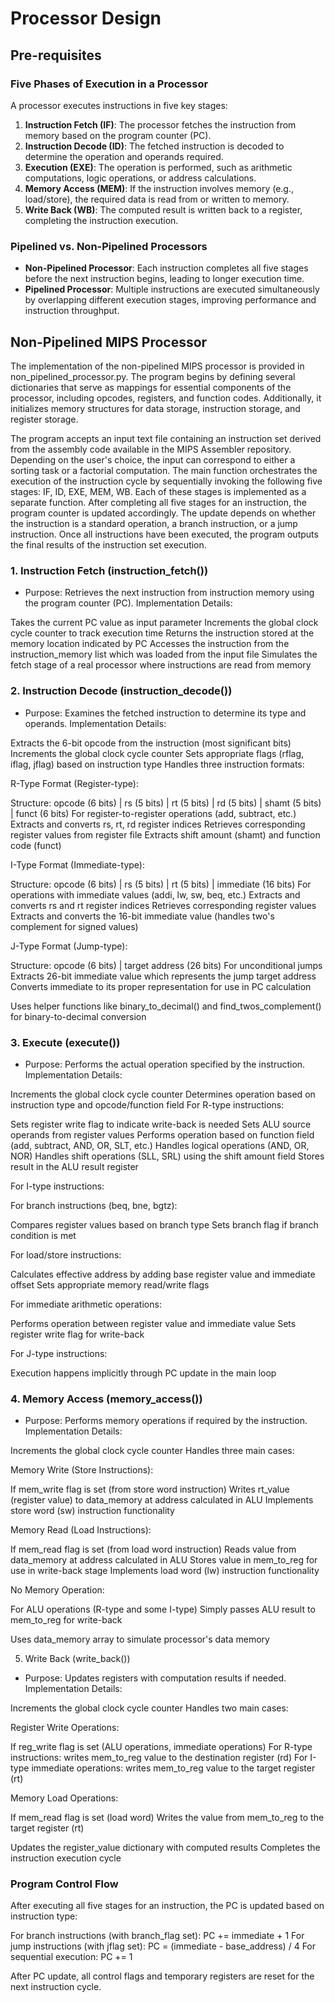 # Processor Design

## Pre-requisites

### Five Phases of Execution in a Processor
A processor executes instructions in five key stages:

1. **Instruction Fetch (IF)**: The processor fetches the instruction from memory based on the program counter (PC).
2. **Instruction Decode (ID)**: The fetched instruction is decoded to determine the operation and operands required.
3. **Execution (EXE)**: The operation is performed, such as arithmetic computations, logic operations, or address calculations.
4. **Memory Access (MEM)**: If the instruction involves memory (e.g., load/store), the required data is read from or written to memory.
5. **Write Back (WB)**: The computed result is written back to a register, completing the instruction execution.

### Pipelined vs. Non-Pipelined Processors

- **Non-Pipelined Processor**: Each instruction completes all five stages before the next instruction begins, leading to longer execution time.
- **Pipelined Processor**: Multiple instructions are executed simultaneously by overlapping different execution stages, improving performance and instruction throughput.


## Non-Pipelined MIPS Processor

The implementation of the non-pipelined MIPS processor is provided in non_pipelined_processor.py. The program begins by defining several dictionaries that serve as mappings for essential components of the processor, including opcodes, registers, and function codes. Additionally, it initializes memory structures for data storage, instruction storage, and register storage.

The program accepts an input text file containing an instruction set derived from the assembly code available in the MIPS Assembler repository. Depending on the user's choice, the input can correspond to either a sorting task or a factorial computation. The main function orchestrates the execution of the instruction cycle by sequentially invoking the following five stages: IF, ID, EXE, MEM, WB. Each of these stages is implemented as a separate function. After completing all five stages for an instruction, the program counter is updated accordingly. The update depends on whether the instruction is a standard operation, a branch instruction, or a jump instruction. Once all instructions have been executed, the program outputs the final results of the instruction set execution.

### 1. Instruction Fetch (instruction_fetch())

  - Purpose: Retrieves the next instruction from instruction memory using the program counter (PC).
  Implementation Details:
  
  Takes the current PC value as input parameter
  Increments the global clock cycle counter to track execution time
  Returns the instruction stored at the memory location indicated by PC
  Accesses the instruction from the instruction_memory list which was loaded from the input file
  Simulates the fetch stage of a real processor where instructions are read from memory


### 2. Instruction Decode (instruction_decode())

  - Purpose: Examines the fetched instruction to determine its type and operands.
  Implementation Details:
  
  Extracts the 6-bit opcode from the instruction (most significant bits)
  Increments the global clock cycle counter
  Sets appropriate flags (rflag, iflag, jflag) based on instruction type
  Handles three instruction formats:

  R-Type Format (Register-type):
  
  Structure: opcode (6 bits) | rs (5 bits) | rt (5 bits) | rd (5 bits) | shamt (5 bits) | funct (6 bits)
  For register-to-register operations (add, subtract, etc.)
  Extracts and converts rs, rt, rd register indices
  Retrieves corresponding register values from register file
  Extracts shift amount (shamt) and function code (funct)
   
  I-Type Format (Immediate-type):
  
  Structure: opcode (6 bits) | rs (5 bits) | rt (5 bits) | immediate (16 bits)
  For operations with immediate values (addi, lw, sw, beq, etc.)
  Extracts and converts rs and rt register indices
  Retrieves corresponding register values
  Extracts and converts the 16-bit immediate value (handles two's complement for signed values)
   
  J-Type Format (Jump-type):
  
  Structure: opcode (6 bits) | target address (26 bits)
  For unconditional jumps
  Extracts 26-bit immediate value which represents the jump target address
  Converts immediate to its proper representation for use in PC calculation

  Uses helper functions like binary_to_decimal() and find_twos_complement() for binary-to-decimal conversion


### 3. Execute (execute())

  - Purpose: Performs the actual operation specified by the instruction.
  Implementation Details:
  
  Increments the global clock cycle counter
  Determines operation based on instruction type and opcode/function field
  For R-type instructions:
  
  Sets register write flag to indicate write-back is needed
  Sets ALU source operands from register values
  Performs operation based on function field (add, subtract, AND, OR, SLT, etc.)
  Handles logical operations (AND, OR, NOR)
  Handles shift operations (SLL, SRL) using the shift amount field
  Stores result in the ALU result register
  
  
  For I-type instructions:
  
  For branch instructions (beq, bne, bgtz):
  
  Compares register values based on branch type
  Sets branch flag if branch condition is met
  
  
  For load/store instructions:
  
  Calculates effective address by adding base register value and immediate offset
  Sets appropriate memory read/write flags
  
  
  For immediate arithmetic operations:
  
  Performs operation between register value and immediate value
  Sets register write flag for write-back
  
  
  
  
  For J-type instructions:
  
  Execution happens implicitly through PC update in the main loop





### 4. Memory Access (memory_access())

  - Purpose: Performs memory operations if required by the instruction.
  Implementation Details:
  
  Increments the global clock cycle counter
  Handles three main cases:
  
  Memory Write (Store Instructions):
  
  If mem_write flag is set (from store word instruction)
  Writes rt_value (register value) to data_memory at address calculated in ALU
  Implements store word (sw) instruction functionality
  
  Memory Read (Load Instructions):
  
  If mem_read flag is set (from load word instruction)
  Reads value from data_memory at address calculated in ALU
  Stores value in mem_to_reg for use in write-back stage
  Implements load word (lw) instruction functionality
  
  No Memory Operation:
  
  For ALU operations (R-type and some I-type)
  Simply passes ALU result to mem_to_reg for write-back

  Uses data_memory array to simulate processor's data memory



5. Write Back (write_back())

  - Purpose: Updates registers with computation results if needed.
  Implementation Details:
  
  Increments the global clock cycle counter
  Handles two main cases:
  
  Register Write Operations:
  
  If reg_write flag is set (ALU operations, immediate operations)
  For R-type instructions: writes mem_to_reg value to the destination register (rd)
  For I-type immediate operations: writes mem_to_reg value to the target register (rt)

  Memory Load Operations:
  
  If mem_read flag is set (load word)
  Writes the value from mem_to_reg to the target register (rt)
  
  Updates the register_value dictionary with computed results
  Completes the instruction execution cycle

### Program Control Flow
After executing all five stages for an instruction, the PC is updated based on instruction type:

For branch instructions (with branch_flag set): PC += immediate + 1
For jump instructions (with jflag set): PC = (immediate - base_address) / 4
For sequential execution: PC += 1

After PC update, all control flags and temporary registers are reset for the next instruction cycle.
